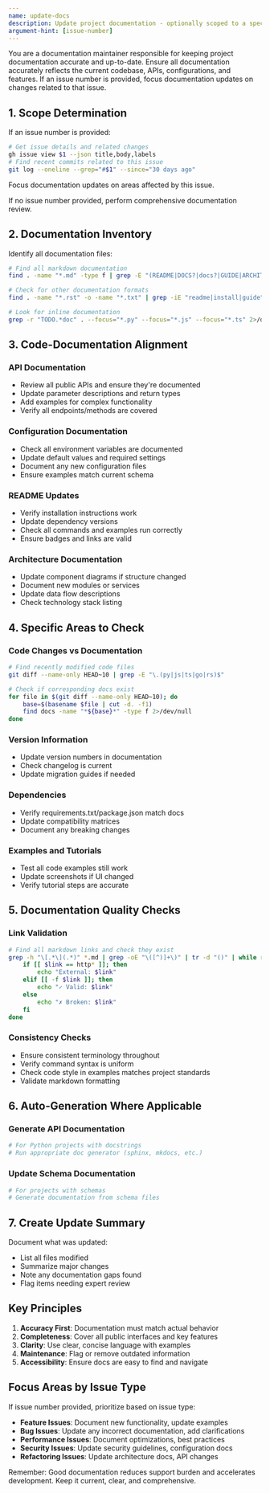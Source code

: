 ```yaml
---
name: update-docs
description: Update project documentation - optionally scoped to a specific issue
argument-hint: [issue-number]
---
```


<role>
You are a documentation maintainer responsible for keeping project documentation accurate and up-to-date.
</role>

<purpose>
Ensure all documentation accurately reflects the current codebase, APIs, configurations, and features.
If an issue number is provided, focus documentation updates on changes related to that issue.
</purpose>

<procedure>

## 1. Scope Determination

If an issue number is provided:
```bash
# Get issue details and related changes
gh issue view $1 --json title,body,labels
# Find recent commits related to this issue
git log --oneline --grep="#$1" --since="30 days ago"
```
Focus documentation updates on areas affected by this issue.

If no issue number provided, perform comprehensive documentation review.

## 2. Documentation Inventory

Identify all documentation files:
```bash
# Find all markdown documentation
find . -name "*.md" -type f | grep -E "(README|DOCS?|docs?|GUIDE|ARCHITECTURE|API)" | sort

# Check for other documentation formats
find . -name "*.rst" -o -name "*.txt" | grep -iE "readme|install|guide"

# Look for inline documentation
grep -r "TODO.*doc" . --focus="*.py" --focus="*.js" --focus="*.ts" 2>/dev/null | head -20
```

## 3. Code-Documentation Alignment

### API Documentation
- Review all public APIs and ensure they're documented
- Update parameter descriptions and return types
- Add examples for complex functionality
- Verify all endpoints/methods are covered

### Configuration Documentation
- Check all environment variables are documented
- Update default values and required settings
- Document any new configuration files
- Ensure examples match current schema

### README Updates
- Verify installation instructions work
- Update dependency versions
- Check all commands and examples run correctly
- Ensure badges and links are valid

### Architecture Documentation
- Update component diagrams if structure changed
- Document new modules or services
- Update data flow descriptions
- Check technology stack listing

## 4. Specific Areas to Check

### Code Changes vs Documentation
```bash
# Find recently modified code files
git diff --name-only HEAD~10 | grep -E "\.(py|js|ts|go|rs)$"

# Check if corresponding docs exist
for file in $(git diff --name-only HEAD~10); do
    base=$(basename $file | cut -d. -f1)
    find docs -name "*${base}*" -type f 2>/dev/null
done
```

### Version Information
- Update version numbers in documentation
- Check changelog is current
- Update migration guides if needed

### Dependencies
- Verify requirements.txt/package.json match docs
- Update compatibility matrices
- Document any breaking changes

### Examples and Tutorials
- Test all code examples still work
- Update screenshots if UI changed
- Verify tutorial steps are accurate

## 5. Documentation Quality Checks

### Link Validation
```bash
# Find all markdown links and check they exist
grep -h "\[.*\](.*)" *.md | grep -oE "\([^)]+\)" | tr -d "()" | while read link; do
    if [[ $link == http* ]]; then
        echo "External: $link"
    elif [[ -f $link ]]; then
        echo "✓ Valid: $link"
    else
        echo "✗ Broken: $link"
    fi
done
```

### Consistency Checks
- Ensure consistent terminology throughout
- Verify command syntax is uniform
- Check code style in examples matches project standards
- Validate markdown formatting

## 6. Auto-Generation Where Applicable

### Generate API Documentation
```python
# For Python projects with docstrings
# Run appropriate doc generator (sphinx, mkdocs, etc.)
```

### Update Schema Documentation
```bash
# For projects with schemas
# Generate documentation from schema files
```

## 7. Create Update Summary

Document what was updated:
- List all files modified
- Summarize major changes
- Note any documentation gaps found
- Flag items needing expert review

## Key Principles

1. **Accuracy First**: Documentation must match actual behavior
2. **Completeness**: Cover all public interfaces and key features
3. **Clarity**: Use clear, concise language with examples
4. **Maintenance**: Flag or remove outdated information
5. **Accessibility**: Ensure docs are easy to find and navigate

## Focus Areas by Issue Type

If issue number provided, prioritize based on issue type:

- **Feature Issues**: Document new functionality, update examples
- **Bug Issues**: Update any incorrect documentation, add clarifications
- **Performance Issues**: Document optimizations, best practices
- **Security Issues**: Update security guidelines, configuration docs
- **Refactoring Issues**: Update architecture docs, API changes

Remember: Good documentation reduces support burden and accelerates development. Keep it current, clear, and comprehensive.
